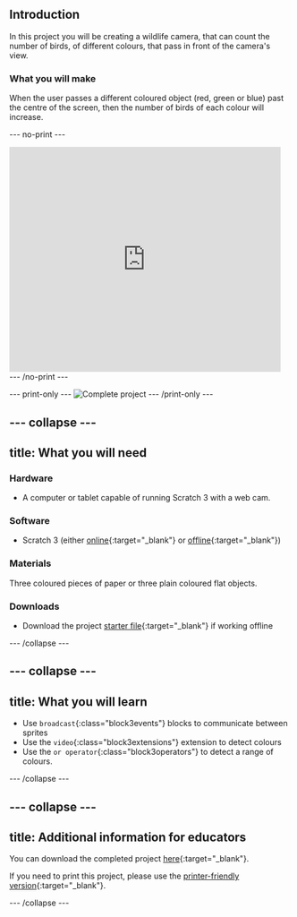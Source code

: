 ## Introduction

In this project you will be creating a wildlife camera, that can count the number of birds, of different colours, that pass in front of the camera's view. 

### What you will make

When the user passes a different coloured object (red, green or blue) past the centre of the screen, then the number of birds of each colour will increase.

--- no-print ---
<div class="scratch-preview">
<iframe src="https://scratch.mit.edu/projects/422092630/embed" allowtransparency="true" width="485" height="402" frameborder="0" scrolling="no" allowfullscreen></iframe>
</div>
--- /no-print ---

--- print-only ---
![Complete project](images/showcase_static.png)
--- /print-only ---

--- collapse ---
---
title: What you will need
---
### Hardware

+ A computer or tablet capable of running Scratch 3 with a web cam.

### Software

+ Scratch 3 (either [online](https://scratch.mit.edu/){:target="_blank"} or [offline](https://scratch.mit.edu/download){:target="_blank"})

### Materials

Three coloured pieces of paper or three plain coloured flat objects.

### Downloads

+ Download the project [starter file](http://rpf.io/p/en/projectName-go){:target="_blank"} if working offline

--- /collapse ---

--- collapse ---
---
title: What you will learn
---

+ Use `broadcast`{:class="block3events"} blocks to communicate between sprites
+ Use the `video`{:class="block3extensions"} extension to detect colours
+ Use the `or operator`{:class="block3operators"} to detect a range of colours.

--- /collapse ---

--- collapse ---
---
title: Additional information for educators
---

You can download the completed project [here](http://rpf.io/p/en/projectName-get){:target="_blank"}.

If you need to print this project, please use the [printer-friendly version](https://projects.raspberrypi.org/en/projects/projectName/print){:target="_blank"}.

--- /collapse ---
